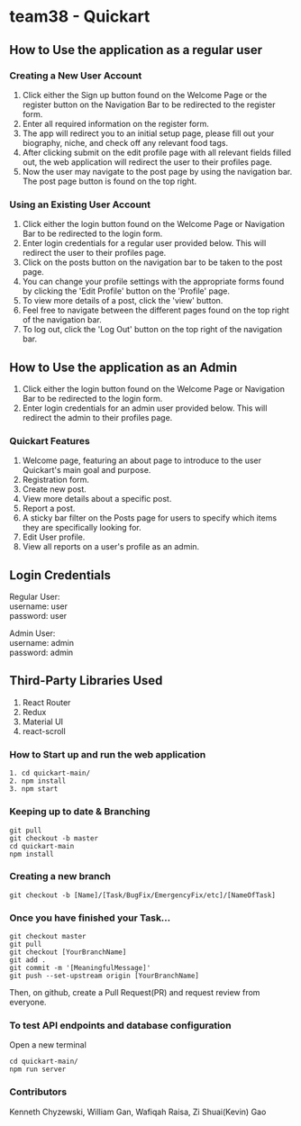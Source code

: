 # team38 - Quickart


## How to Use the application as a regular user

### Creating a New User Account
1. Click either the Sign up button found on the Welcome Page or the register button on the Navigation Bar to be redirected to the register form.
2. Enter all required information on the register form.
3. The app will redirect you to an initial setup page, please fill out your biography, niche, and check off any relevant food tags.
4. After clicking submit on the edit profile page with all relevant fields filled out, the web application will redirect the user to their profiles page.
5. Now the user may navigate to the post page by using the navigation bar. The post page button is found on the top right. 

### Using an Existing User Account
1. Click either the login button found on the Welcome Page or Navigation Bar to be redirected to the login form.
2. Enter login credentials for a regular user provided below. This will redirect the user to their profiles page.
3. Click on the posts button on the navigation bar to be taken to the post page.
4. You can change your profile settings with the appropriate forms found by clicking the 'Edit Profile' button on the 'Profile' page.
5. To view more details of a post, click the 'view' button. 
6. Feel free to navigate between the different pages found on the top right of the navigation bar.
7. To log out, click the 'Log Out' button on the top right of the navigation bar. 

## How to Use the application as an Admin
1. Click either the login button found on the Welcome Page or Navigation Bar to be redirected to the login form.
2. Enter login credentials for an admin user provided below. This will redirect the admin to their profiles page.

### Quickart Features
1. Welcome page, featuring an about page to introduce to the user Quickart's main goal and purpose. 
2. Registration form.
3. Create new post. 
4. View more details about a specific post. 
5. Report a post.
6. A sticky bar filter on the Posts page for users to specify which items they are specifically looking for. 
10. Edit User profile.
11. View all reports on a user's profile as an admin.

## Login Credentials 
Regular User: \
username: user \
password: user 

Admin User: \
username: admin \
password: admin 

## Third-Party Libraries Used
1. React Router
2. Redux 
3. Material UI
4. react-scroll


### How to Start up and run the web application
```
1. cd quickart-main/ 
2. npm install  
3. npm start 
```

### Keeping up to date & Branching
```
git pull 
git checkout -b master 
cd quickart-main 
npm install 
```
### Creating a new branch
```
git checkout -b [Name]/[Task/BugFix/EmergencyFix/etc]/[NameOfTask]
```
### Once you have finished your Task...
```
git checkout master 
git pull 
git checkout [YourBranchName] 
git add . 
git commit -m '[MeaningfulMessage]' 
git push --set-upstream origin [YourBranchName]
```
Then, on github, create a Pull Request(PR) and request review from everyone.


### To test API endpoints and database configuration
Open a new terminal
```
cd quickart-main/
npm run server
```

### Contributors 
Kenneth Chyzewski, William Gan, Wafiqah Raisa, Zi Shuai(Kevin) Gao
